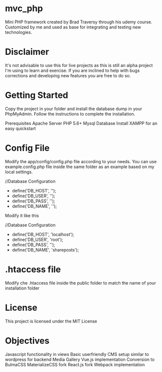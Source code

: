# mvc_php

Mini PHP framework created by Brad Traversy through his udemy course. Customized by me and used as base for integrating and testing new technologies.

# Disclaimer
It's not advisable to use this for live projects as this is still an alpha project I'm using to learn and exercise. If you are inclined to help with bugs corrections and developing new features you are free to do so.

# Getting Started
Copy the project in your folder and install the database dump in your PhpMyAdmin. Follow the instructions to complete the installation.

Prerequisites
Apache Server
PHP 5.6+
Mysql Database
Install XAMPP for an easy quickstart

# Config File
Modify the app/config/config.php file according to your needs. You can use example.config.php file inside the same folder as an example based on my local settings.

//Database Configuration
* define('DB_HOST', '<databaseHost>');
* define('DB_USER', '<databaseUser>');
* define('DB_PASS', '<databasePassword>');
* define('DB_NAME', '<databaseName>');

Modify it like this

//Database Configuration
* define('DB_HOST', 'localhost');
* define('DB_USER', 'root');
* define('DB_PASS', '');
* define('DB_NAME', 'shareposts');

# .htaccess file
Modify che .htaccess file inside the public folder to match the name of your installation folder


# License
This project is licensed under the MIT License

# Objectives
Javascript functionality in views
Basic userfriendly CMS setup similar to wordpress for backend
Media Gallery
Vue.js implementation
Conversion to BulmaCSS
MaterializeCSS fork
React.js fork
Webpack implementation
